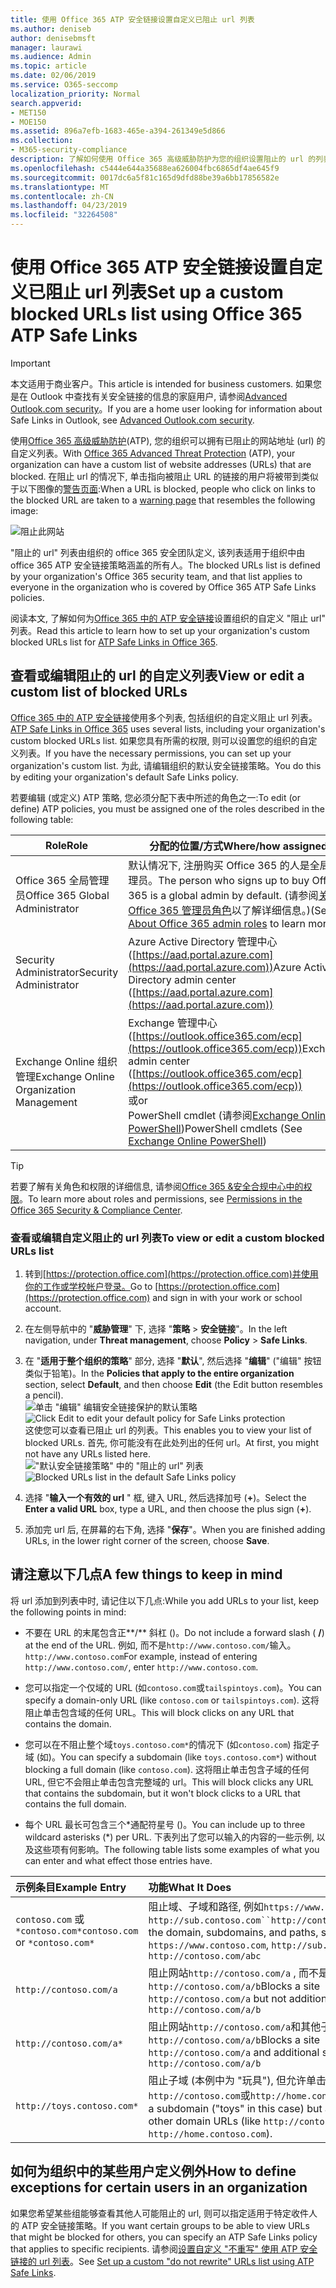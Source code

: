 ```yaml
---
title: 使用 Office 365 ATP 安全链接设置自定义已阻止 url 列表
ms.author: deniseb
author: denisebmsft
manager: laurawi
ms.audience: Admin
ms.topic: article
ms.date: 02/06/2019
ms.service: O365-seccomp
localization_priority: Normal
search.appverid:
- MET150
- MOE150
ms.assetid: 896a7efb-1683-465e-a394-261349e5d866
ms.collection:
- M365-security-compliance
description: 了解如何使用 Office 365 高级威胁防护为您的组织设置阻止的 url 的列表。 阻止的 url 将根据 ATP 安全链接策略应用于电子邮件和 Office 文档。
ms.openlocfilehash: c5444e644a35688ea626004fbc6865df4ae645f9
ms.sourcegitcommit: 0017dc6a5f81c165d9dfd88be39a6bb17856582e
ms.translationtype: MT
ms.contentlocale: zh-CN
ms.lasthandoff: 04/23/2019
ms.locfileid: "32264508"
---
```

# <a name="set-up-a-custom-blocked-urls-list-using-office-365-atp-safe-links"></a><span data-ttu-id="8302c-104">使用 Office 365 ATP 安全链接设置自定义已阻止 url 列表</span><span class="sxs-lookup"><span data-stu-id="8302c-104">Set up a custom blocked URLs list using Office 365 ATP Safe Links</span></span>

> [!IMPORTANT]
> <span data-ttu-id="8302c-105">本文适用于商业客户。</span><span class="sxs-lookup"><span data-stu-id="8302c-105">This article is intended for business customers.</span></span> <span data-ttu-id="8302c-106">如果您是在 Outlook 中查找有关安全链接的信息的家庭用户, 请参阅[Advanced Outlook.com security](https://support.office.com/article/advanced-outlook-com-security-for-office-365-subscribers-882d2243-eab9-4545-a58a-b36fee4a46e2)。</span><span class="sxs-lookup"><span data-stu-id="8302c-106">If you are a home user looking for information about Safe Links in Outlook, see [Advanced Outlook.com security](https://support.office.com/article/advanced-outlook-com-security-for-office-365-subscribers-882d2243-eab9-4545-a58a-b36fee4a46e2).</span></span>

<span data-ttu-id="8302c-107">使用[Office 365 高级威胁防护](office-365-atp.md)(ATP), 您的组织可以拥有已阻止的网站地址 (url) 的自定义列表。</span><span class="sxs-lookup"><span data-stu-id="8302c-107">With [Office 365 Advanced Threat Protection](office-365-atp.md) (ATP), your organization can have a custom list of website addresses (URLs) that are blocked.</span></span> <span data-ttu-id="8302c-108">在阻止 url 的情况下, 单击指向被阻止 URL 的链接的用户将被带到类似于以下图像的[警告页面](atp-safe-links-warning-pages.md):</span><span class="sxs-lookup"><span data-stu-id="8302c-108">When a URL is blocked, people who click on links to the blocked URL are taken to a [warning page](atp-safe-links-warning-pages.md) that resembles the following image:</span></span> 
  
![阻止此网站](media/6b4bda2d-a1e6-419e-8b10-588e83c3af3f.png)
  
<span data-ttu-id="8302c-110">"阻止的 url" 列表由组织的 office 365 安全团队定义, 该列表适用于组织中由 office 365 ATP 安全链接策略涵盖的所有人。</span><span class="sxs-lookup"><span data-stu-id="8302c-110">The blocked URLs list is defined by your organization's Office 365 security team, and that list applies to everyone in the organization who is covered by Office 365 ATP Safe Links policies.</span></span> 
  
<span data-ttu-id="8302c-111">阅读本文, 了解如何为[Office 365 中的 ATP 安全链接](atp-safe-links.md)设置组织的自定义 "阻止 url" 列表。</span><span class="sxs-lookup"><span data-stu-id="8302c-111">Read this article to learn how to set up your organization's custom blocked URLs list for [ATP Safe Links in Office 365](atp-safe-links.md).</span></span>
  
## <a name="view-or-edit-a-custom-list-of-blocked-urls"></a><span data-ttu-id="8302c-112">查看或编辑阻止的 url 的自定义列表</span><span class="sxs-lookup"><span data-stu-id="8302c-112">View or edit a custom list of blocked URLs</span></span>

<span data-ttu-id="8302c-113">[Office 365 中的 ATP 安全链接](atp-safe-links.md)使用多个列表, 包括组织的自定义阻止 url 列表。</span><span class="sxs-lookup"><span data-stu-id="8302c-113">[ATP Safe Links in Office 365](atp-safe-links.md) uses several lists, including your organization's custom blocked URLs list.</span></span> <span data-ttu-id="8302c-114">如果您具有所需的权限, 则可以设置您的组织的自定义列表。</span><span class="sxs-lookup"><span data-stu-id="8302c-114">If you have the necessary permissions, you can set up your organization's custom list.</span></span> <span data-ttu-id="8302c-115">为此, 请编辑组织的默认安全链接策略。</span><span class="sxs-lookup"><span data-stu-id="8302c-115">You do this by editing your organization's default Safe Links policy.</span></span>

<span data-ttu-id="8302c-116">若要编辑 (或定义) ATP 策略, 您必须分配下表中所述的角色之一:</span><span class="sxs-lookup"><span data-stu-id="8302c-116">To edit (or define) ATP policies, you must be assigned one of the roles described in the following table:</span></span> 

|<span data-ttu-id="8302c-117">Role</span><span class="sxs-lookup"><span data-stu-id="8302c-117">Role</span></span>  |<span data-ttu-id="8302c-118">分配的位置/方式</span><span class="sxs-lookup"><span data-stu-id="8302c-118">Where/how assigned</span></span>  |
|---------|---------|
|<span data-ttu-id="8302c-119">Office 365 全局管理员</span><span class="sxs-lookup"><span data-stu-id="8302c-119">Office 365 Global Administrator</span></span> |<span data-ttu-id="8302c-120">默认情况下, 注册购买 Office 365 的人是全局管理员。</span><span class="sxs-lookup"><span data-stu-id="8302c-120">The person who signs up to buy Office 365 is a global admin by default.</span></span> <span data-ttu-id="8302c-121">(请参阅[关于 Office 365 管理员角色](https://docs.microsoft.com/office365/admin/add-users/about-admin-roles)以了解详细信息。)</span><span class="sxs-lookup"><span data-stu-id="8302c-121">(See [About Office 365 admin roles](https://docs.microsoft.com/office365/admin/add-users/about-admin-roles) to learn more.)</span></span>         |
|<span data-ttu-id="8302c-122">Security Administrator</span><span class="sxs-lookup"><span data-stu-id="8302c-122">Security Administrator</span></span> |<span data-ttu-id="8302c-123">Azure Active Directory 管理中心 ([https://aad.portal.azure.com](https://aad.portal.azure.com))</span><span class="sxs-lookup"><span data-stu-id="8302c-123">Azure Active Directory admin center ([https://aad.portal.azure.com](https://aad.portal.azure.com))</span></span>|
|<span data-ttu-id="8302c-124">Exchange Online 组织管理</span><span class="sxs-lookup"><span data-stu-id="8302c-124">Exchange Online Organization Management</span></span> |<span data-ttu-id="8302c-125">Exchange 管理中心 ([https://outlook.office365.com/ecp](https://outlook.office365.com/ecp))</span><span class="sxs-lookup"><span data-stu-id="8302c-125">Exchange admin center ([https://outlook.office365.com/ecp](https://outlook.office365.com/ecp))</span></span> <br><span data-ttu-id="8302c-126">或</span><span class="sxs-lookup"><span data-stu-id="8302c-126">or</span></span> <br>  <span data-ttu-id="8302c-127">PowerShell cmdlet (请参阅[Exchange Online PowerShell](https://docs.microsoft.com/powershell/exchange/exchange-online/exchange-online-powershell?view=exchange-ps))</span><span class="sxs-lookup"><span data-stu-id="8302c-127">PowerShell cmdlets (See [Exchange Online PowerShell](https://docs.microsoft.com/powershell/exchange/exchange-online/exchange-online-powershell?view=exchange-ps))</span></span> |

> [!TIP]
> <span data-ttu-id="8302c-128">若要了解有关角色和权限的详细信息, 请参阅[Office 365 &amp;安全合规中心中的权限](permissions-in-the-security-and-compliance-center.md)。</span><span class="sxs-lookup"><span data-stu-id="8302c-128">To learn more about roles and permissions, see [Permissions in the Office 365 Security &amp; Compliance Center](permissions-in-the-security-and-compliance-center.md).</span></span>

### <a name="to-view-or-edit-a-custom-blocked-urls-list"></a><span data-ttu-id="8302c-129">查看或编辑自定义阻止的 url 列表</span><span class="sxs-lookup"><span data-stu-id="8302c-129">To view or edit a custom blocked URLs list</span></span>
  
1. <span data-ttu-id="8302c-130">转到[https://protection.office.com](https://protection.office.com)并使用你的工作或学校帐户登录。</span><span class="sxs-lookup"><span data-stu-id="8302c-130">Go to [https://protection.office.com](https://protection.office.com) and sign in with your work or school account.</span></span> 
    
2. <span data-ttu-id="8302c-131">在左侧导航中的 "**威胁管理**" 下, 选择 "**策略** \> **安全链接**"。</span><span class="sxs-lookup"><span data-stu-id="8302c-131">In the left navigation, under **Threat management**, choose **Policy** \> **Safe Links**.</span></span>
    
3. <span data-ttu-id="8302c-132">在 "**适用于整个组织的策略**" 部分, 选择 "**默认**", 然后选择 "**编辑**" ("编辑" 按钮类似于铅笔)。</span><span class="sxs-lookup"><span data-stu-id="8302c-132">In the **Policies that apply to the entire organization** section, select **Default**, and then choose **Edit** (the Edit button resembles a pencil).</span></span><br/><span data-ttu-id="8302c-133">![单击 "编辑" 编辑安全链接保护的默认策略](media/d08f9615-d947-4033-813a-d310ec2c8cca.png)</span><span class="sxs-lookup"><span data-stu-id="8302c-133">![Click Edit to edit your default policy for Safe Links protection](media/d08f9615-d947-4033-813a-d310ec2c8cca.png)</span></span><br/><span data-ttu-id="8302c-134">这使您可以查看已阻止 url 的列表。</span><span class="sxs-lookup"><span data-stu-id="8302c-134">This enables you to view your list of blocked URLs.</span></span> <span data-ttu-id="8302c-135">首先, 你可能没有在此处列出的任何 url。</span><span class="sxs-lookup"><span data-stu-id="8302c-135">At first, you might not have any URLs listed here.</span></span><br/><span data-ttu-id="8302c-136">!["默认安全链接策略" 中的 "阻止的 url" 列表](media/575e1449-6191-40ac-b626-030a2fd3fb11.png)</span><span class="sxs-lookup"><span data-stu-id="8302c-136">![Blocked URLs list in the default Safe Links policy](media/575e1449-6191-40ac-b626-030a2fd3fb11.png)</span></span>
  
4. <span data-ttu-id="8302c-137">选择 "**输入一个有效的 url** " 框, 键入 URL, 然后选择加号 (**+**)。</span><span class="sxs-lookup"><span data-stu-id="8302c-137">Select the **Enter a valid URL** box, type a URL, and then choose the plus sign (**+**).</span></span> 

5. <span data-ttu-id="8302c-138">添加完 url 后, 在屏幕的右下角, 选择 "**保存**"。</span><span class="sxs-lookup"><span data-stu-id="8302c-138">When you are finished adding URLs, in the lower right corner of the screen, choose **Save**.</span></span>
    
## <a name="a-few-things-to-keep-in-mind"></a><span data-ttu-id="8302c-139">请注意以下几点</span><span class="sxs-lookup"><span data-stu-id="8302c-139">A few things to keep in mind</span></span>

<span data-ttu-id="8302c-140">将 url 添加到列表中时, 请记住以下几点:</span><span class="sxs-lookup"><span data-stu-id="8302c-140">While you add URLs to your list, keep the following points in mind:</span></span> 

- <span data-ttu-id="8302c-141">不要在 URL 的末尾包含正**/** 斜杠 ()。</span><span class="sxs-lookup"><span data-stu-id="8302c-141">Do not include a forward slash ( **/**) at the end of the URL.</span></span> <span data-ttu-id="8302c-142">例如, 而不是`http://www.contoso.com/`输入。 `http://www.contoso.com`</span><span class="sxs-lookup"><span data-stu-id="8302c-142">For example, instead of entering `http://www.contoso.com/`, enter `http://www.contoso.com`.</span></span>
    
- <span data-ttu-id="8302c-143">您可以指定一个仅域的 URL (如`contoso.com`或`tailspintoys.com`)。</span><span class="sxs-lookup"><span data-stu-id="8302c-143">You can specify a domain-only URL (like `contoso.com` or `tailspintoys.com`).</span></span> <span data-ttu-id="8302c-144">这将阻止单击包含域的任何 URL。</span><span class="sxs-lookup"><span data-stu-id="8302c-144">This will block clicks on any URL that contains the domain.</span></span>

- <span data-ttu-id="8302c-145">您可以在不阻止整个域`toys.contoso.com*`的情况下 (如`contoso.com`) 指定子域 (如)。</span><span class="sxs-lookup"><span data-stu-id="8302c-145">You can specify a subdomain (like `toys.contoso.com*`) without blocking a full domain (like `contoso.com`).</span></span> <span data-ttu-id="8302c-146">这将阻止单击包含子域的任何 URL, 但它不会阻止单击包含完整域的 url。</span><span class="sxs-lookup"><span data-stu-id="8302c-146">This will block clicks any URL that contains the subdomain, but it won't block clicks to a URL that contains the full domain.</span></span>  
    
- <span data-ttu-id="8302c-147">每个 URL 最长可包含三个\*通配符星号 ()。</span><span class="sxs-lookup"><span data-stu-id="8302c-147">You can include up to three wildcard asterisks (\*) per URL.</span></span> <span data-ttu-id="8302c-148">下表列出了您可以输入的内容的一些示例, 以及这些项有何影响。</span><span class="sxs-lookup"><span data-stu-id="8302c-148">The following table lists some examples of what you can enter and what effect those entries have.</span></span>
    
|<span data-ttu-id="8302c-149">**示例条目**</span><span class="sxs-lookup"><span data-stu-id="8302c-149">**Example Entry**</span></span>|<span data-ttu-id="8302c-150">**功能**</span><span class="sxs-lookup"><span data-stu-id="8302c-150">**What It Does**</span></span>|
|:-----|:-----|
|<span data-ttu-id="8302c-151">`contoso.com` 或 `*contoso.com*`</span><span class="sxs-lookup"><span data-stu-id="8302c-151">`contoso.com` or `*contoso.com*`</span></span>  <br/> |<span data-ttu-id="8302c-152">阻止域、子域和路径, 例如`https://www.contoso.com`、和`http://sub.contoso.com``http://contoso.com/abc`</span><span class="sxs-lookup"><span data-stu-id="8302c-152">Blocks the domain, subdomains, and paths, such as `https://www.contoso.com`, `http://sub.contoso.com`, and `http://contoso.com/abc`</span></span>  <br/> |
|`http://contoso.com/a`  <br/> |<span data-ttu-id="8302c-153">阻止网站`http://contoso.com/a` , 而不是其他子路径 (如`http://contoso.com/a/b`</span><span class="sxs-lookup"><span data-stu-id="8302c-153">Blocks a site `http://contoso.com/a` but not additional subpaths like `http://contoso.com/a/b`</span></span>  <br/> |
|`http://contoso.com/a*`  <br/> |<span data-ttu-id="8302c-154">阻止网站`http://contoso.com/a`和其他子路径 (如`http://contoso.com/a/b`</span><span class="sxs-lookup"><span data-stu-id="8302c-154">Blocks a site `http://contoso.com/a` and additional subpaths like `http://contoso.com/a/b`</span></span>  <br/> |
|`http://toys.contoso.com*`  <br/> |<span data-ttu-id="8302c-155">阻止子域 (本例中为 "玩具"), 但允许单击其他域 url (如`http://contoso.com`或`http://home.contoso.com`)。</span><span class="sxs-lookup"><span data-stu-id="8302c-155">Blocks a subdomain ("toys" in this case) but allow clicks to other domain URLs (like `http://contoso.com` or `http://home.contoso.com`).</span></span>  <br/> |
   

## <a name="how-to-define-exceptions-for-certain-users-in-an-organization"></a><span data-ttu-id="8302c-156">如何为组织中的某些用户定义例外</span><span class="sxs-lookup"><span data-stu-id="8302c-156">How to define exceptions for certain users in an organization</span></span>

<span data-ttu-id="8302c-157">如果您希望某些组能够查看其他人可能阻止的 url, 则可以指定适用于特定收件人的 ATP 安全链接策略。</span><span class="sxs-lookup"><span data-stu-id="8302c-157">If you want certain groups to be able to view URLs that might be blocked for others, you can specify an ATP Safe Links policy that applies to specific recipients.</span></span> <span data-ttu-id="8302c-158">请参阅[设置自定义 "不重写" 使用 ATP 安全链接的 url 列表](set-up-a-custom-do-not-rewrite-urls-list-with-atp.md)。</span><span class="sxs-lookup"><span data-stu-id="8302c-158">See [Set up a custom "do not rewrite" URLs list using ATP Safe Links](set-up-a-custom-do-not-rewrite-urls-list-with-atp.md).</span></span>
  

